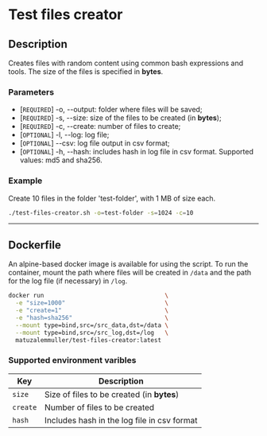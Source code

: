 # Test files creator

## Description

Creates files with random content using common bash expressions and tools. The size of the files is specified in **bytes**.

### Parameters

- [`REQUIRED`] -o, --output: folder where files will be saved;
- [`REQUIRED`] -s, --size: size of the files to be created (in **bytes**);
- [`REQUIRED`] -c, --create: number of files to create;
- [`OPTIONAL`] -l, --log: log file;
- [`OPTIONAL`] --csv: log file output in csv format;
- [`OPTIONAL`] -h, --hash: includes hash in log file in csv format. Supported values: md5 and sha256.

### Example

Create 10 files in the folder 'test-folder', with 1 MB of size each.

```sh
./test-files-creator.sh -o=test-folder -s=1024 -c=10
```

---

## Dockerfile

An alpine-based docker image is available for using the script. To run the container, mount the path where files will be created in `/data` and the path for the log file (if necessary) in `/log`.

```sh
docker run                                  \
  -e "size=1000"                            \
  -e "create=1"                             \
  -e "hash=sha256"                          \
  --mount type=bind,src=/src_data,dst=/data \
  --mount type=bind,src=/src_log,dst=/log   \
  matuzalemmuller/test-files-creator:latest
```

### Supported environment varibles

| Key         | Description     |
|--------------|-----------|
| `size`   | Size of files to be created (in **bytes**) |
| `create` | Number of files to be created |
| `hash`   | Includes hash in the log file in csv format |
